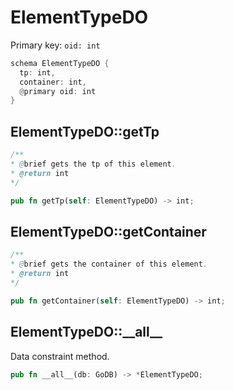 # ElementTypeDO

Primary key: `oid: int`

```rust
schema ElementTypeDO {
  tp: int,
  container: int,
  @primary oid: int
}
```
## ElementTypeDO::getTp

```java
/**
* @brief gets the tp of this element.
* @return int
*/
```
```rust
pub fn getTp(self: ElementTypeDO) -> int;
```
## ElementTypeDO::getContainer

```java
/**
* @brief gets the container of this element.
* @return int
*/
```
```rust
pub fn getContainer(self: ElementTypeDO) -> int;
```
## ElementTypeDO::\_\_all\_\_

Data constraint method.

```rust
pub fn __all__(db: GoDB) -> *ElementTypeDO;
```
